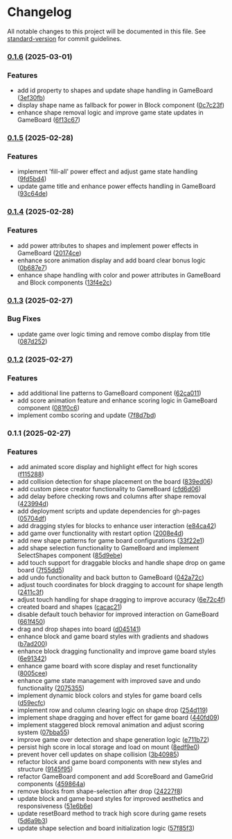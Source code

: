 # Changelog

All notable changes to this project will be documented in this file. See [standard-version](https://github.com/conventional-changelog/standard-version) for commit guidelines.

### [0.1.6](https://github.com/leonardoad/BlockBlast/compare/v0.1.5...v0.1.6) (2025-03-01)


### Features

* add id property to shapes and update shape handling in GameBoard ([3ef30fb](https://github.com/leonardoad/BlockBlast/commit/3ef30fb6cd3d4898c331d792e07dd4da868acb44))
* display shape name as fallback for power in Block component ([0c7c23f](https://github.com/leonardoad/BlockBlast/commit/0c7c23ff7e67dee182db1e80a2bfcfc14faaec5c))
* enhance shape removal logic and improve game state updates in GameBoard ([6f13c67](https://github.com/leonardoad/BlockBlast/commit/6f13c67b839a422df3c7fe29b1db7c047bef39fb))

### [0.1.5](https://github.com/leonardoad/BlockBlast/compare/v0.1.4...v0.1.5) (2025-02-28)


### Features

* implement 'fill-all' power effect and adjust game state handling ([9fd5bd4](https://github.com/leonardoad/BlockBlast/commit/9fd5bd490d3354c7ab7841b632fde3245cec86e1))
* update game title and enhance power effects handling in GameBoard ([93c64de](https://github.com/leonardoad/BlockBlast/commit/93c64de3bb2ef531487beeb57f56a53691e86baf))

### [0.1.4](https://github.com/leonardoad/BlockBlast/compare/v0.1.3...v0.1.4) (2025-02-28)


### Features

* add power attributes to shapes and implement power effects in GameBoard ([20174ce](https://github.com/leonardoad/BlockBlast/commit/20174ce6702dffeff63bb4e349c982676f01c64d))
* enhance score animation display and add board clear bonus logic ([0b687e7](https://github.com/leonardoad/BlockBlast/commit/0b687e7c4a7ec7daf62e4319ff0b3273e7229f77))
* enhance shape handling with color and power attributes in GameBoard and Block components ([13f4e2c](https://github.com/leonardoad/BlockBlast/commit/13f4e2c5aa435330e9a216a5487861cc4e8eb951))

### [0.1.3](https://github.com/leonardoad/BlockBlast/compare/v0.1.2...v0.1.3) (2025-02-27)


### Bug Fixes

* update game over logic timing and remove combo display from title ([087d252](https://github.com/leonardoad/BlockBlast/commit/087d252afc0073835475ffc27090d8b5b602a350))

### [0.1.2](https://github.com/leonardoad/BlockBlast/compare/v0.1.1...v0.1.2) (2025-02-27)


### Features

* add additional line patterns to GameBoard component ([62ca011](https://github.com/leonardoad/BlockBlast/commit/62ca011db3f295d67b8af1793476bd48fabe862d))
* add score animation feature and enhance scoring logic in GameBoard component ([081f0c6](https://github.com/leonardoad/BlockBlast/commit/081f0c6d001fd3724f49735ad2fca5be74e75b24))
* implement combo scoring and update ([7f8d7bd](https://github.com/leonardoad/BlockBlast/commit/7f8d7bd35a2a51df58866b94cb3e2a4e25fdf8e6))

### 0.1.1 (2025-02-27)


### Features

* add animated score display and highlight effect for high scores ([f115288](https://github.com/leonardoad/BlockBlast/commit/f1152880a2ae0b1e5ca198c59fd16f1957d7fe0f))
* add collision detection for shape placement on the board ([839ed06](https://github.com/leonardoad/BlockBlast/commit/839ed067415451628c535c0cb1e93bc11f171c30))
* add custom piece creator functionality to GameBoard ([cfd6d06](https://github.com/leonardoad/BlockBlast/commit/cfd6d067bd68a9eee412d5bf81e09e7e817086e7))
* add delay before checking rows and columns after shape removal ([423994d](https://github.com/leonardoad/BlockBlast/commit/423994d3a2c5c63841495e9b1783584db4a77eb7))
* add deployment scripts and update dependencies for gh-pages ([05704df](https://github.com/leonardoad/BlockBlast/commit/05704df345d8b8b15ec56e1bdbb5650eed4a14f5))
* add dragging styles for blocks to enhance user interaction ([e84ca42](https://github.com/leonardoad/BlockBlast/commit/e84ca423678b48c62ab2fe15582c771eb697b5b0))
* add game over functionality with restart option ([2008e4d](https://github.com/leonardoad/BlockBlast/commit/2008e4d31cd6b4cd31a37bfe44baf3d4286039ca))
* add new shape patterns for game board configurations ([33f22e1](https://github.com/leonardoad/BlockBlast/commit/33f22e17f0ec72a23e2a55c48e2bc81a2dd3dbdf))
* add shape selection functionality to GameBoard and implement SelectShapes component ([85d9ebe](https://github.com/leonardoad/BlockBlast/commit/85d9ebeaf009ee57d13bf1823d06a9cb7eefec84))
* add touch support for draggable blocks and handle shape drop on game board ([7f55dd5](https://github.com/leonardoad/BlockBlast/commit/7f55dd50a3b18b22f9dbfb6599ffc6b72821d9a1))
* add undo functionality and back button to GameBoard ([042a72c](https://github.com/leonardoad/BlockBlast/commit/042a72c11d09f2c3890dd749eb0ea5694f1d4911))
* adjust touch coordinates for block dragging to account for shape length ([2411c3f](https://github.com/leonardoad/BlockBlast/commit/2411c3fa1618b211e06accb4cf184a14e65b1861))
* adjust touch handling for shape dragging to improve accuracy ([6e72c4f](https://github.com/leonardoad/BlockBlast/commit/6e72c4f1e6c0f6b6a5b43aba2a2e74efcb1fb201))
* created board and shapes ([cacac21](https://github.com/leonardoad/BlockBlast/commit/cacac21704bd5c7a4c152bf812e2e31af70b7d04))
* disable default touch behavior for improved interaction on GameBoard ([661f450](https://github.com/leonardoad/BlockBlast/commit/661f4509bc4b66a72b0a45c0f509bfad78de7090))
* drag and drop shapes into board ([d045141](https://github.com/leonardoad/BlockBlast/commit/d045141930ef8ca933615597e81a30b7bc92e945))
* enhance block and game board styles with gradients and shadows ([b7ad200](https://github.com/leonardoad/BlockBlast/commit/b7ad200c9d21247e44503555280c4ae43a22885e))
* enhance block dragging functionality and improve game board styles ([6e91342](https://github.com/leonardoad/BlockBlast/commit/6e913426c2952f0428d3f7f8e227dd41c619e697))
* enhance game board with score display and reset functionality ([8005cee](https://github.com/leonardoad/BlockBlast/commit/8005cee82f7eaf48e1fc0c7eba012880f5b39476))
* enhance game state management with improved save and undo functionality ([2075355](https://github.com/leonardoad/BlockBlast/commit/2075355fa54daf6c9f5b8b6085e6c17132ec41e0))
* implement dynamic block colors and styles for game board cells ([d59ecfc](https://github.com/leonardoad/BlockBlast/commit/d59ecfc3ffd363808af2f8dc0299fc1b521030c9))
* implement row and column clearing logic on shape drop ([254d119](https://github.com/leonardoad/BlockBlast/commit/254d119206340275a7b684657b9c08de5bfc88a2))
* implement shape dragging and hover effect for game board ([440fd09](https://github.com/leonardoad/BlockBlast/commit/440fd09831622cb024058638daabece61517bfab))
* implement staggered block removal animation and adjust scoring system ([07bba55](https://github.com/leonardoad/BlockBlast/commit/07bba55f16e2166e5307020ab391a6a90f36d265))
* improve game over detection and shape generation logic ([e711b72](https://github.com/leonardoad/BlockBlast/commit/e711b7227450e690437de8be25e50d0eae5d3f79))
* persist high score in local storage and load on mount ([8edf9e0](https://github.com/leonardoad/BlockBlast/commit/8edf9e0bb7850bf6de089629e7bfbf28df8f96ae))
* prevent hover cell updates on shape collision ([3b40985](https://github.com/leonardoad/BlockBlast/commit/3b40985a0f4afc0dc3f50aab13f3c34e0f92fbae))
* refactor block and game board components with new styles and structure ([9145f95](https://github.com/leonardoad/BlockBlast/commit/9145f95843795927032618dc1d3dd1083514933a))
* refactor GameBoard component and add ScoreBoard and GameGrid components ([459864a](https://github.com/leonardoad/BlockBlast/commit/459864a32d750caa2bc4169ed441a84841163cff))
* remove blocks from shape-selection after drop ([24227f8](https://github.com/leonardoad/BlockBlast/commit/24227f813e1f14fae6569e3720a01e4eff252f1b))
* update block and game board styles for improved aesthetics and responsiveness ([51e6b6e](https://github.com/leonardoad/BlockBlast/commit/51e6b6e7f251f0b2cb89e0aef4634f0ce2f86d98))
* update resetBoard method to track high score during game resets ([5d6a9b3](https://github.com/leonardoad/BlockBlast/commit/5d6a9b3402270bfc371150b9ee7253def6f05baf))
* update shape selection and board initialization logic ([57f85f3](https://github.com/leonardoad/BlockBlast/commit/57f85f3f46bb0685fc00d71f38077d201ce9f88b))

